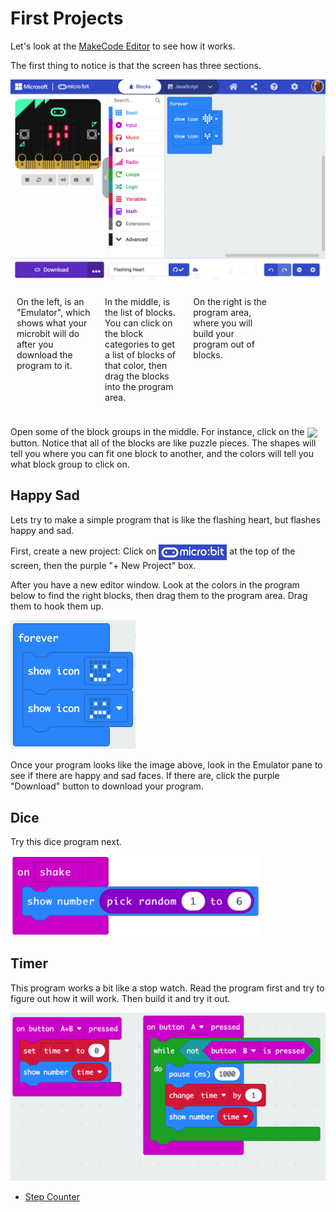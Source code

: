 # First Projects

Let's look at the [MakeCode Editor](https://makecode.microbit.org) to see how it works. 

The first thing to notice is that the screen has three sections. 

<img src="./mb_editor.png" width="600px" >

<div style="clear: both;"></div>

<div style="float: left; width: 28%; box-sizing: border-box; padding: 10px;">
    <p>On the left, is an "Emulator", which shows what your microbit will do
    after you download the program to it.</p>
</div>
<div style="float: left; width: 28%; box-sizing: border-box; padding: 10px;">
    <p>In the middle, is the list of blocks. You can click on the block
    categories to get a list of blocks of that color, then drag the blocks
    into the program area.</p>
</div>
<div style="float: left; width: 28%; box-sizing: border-box; padding: 10px;">
    <p>On the right is the program area, where you will build your program out of blocks.</p>
</div>
<div style="clear: both;"></div>


Open some of the block groups in the middle. For instance, click on the <img
style="vertical-align:middle" src="/HourofMicrobit/assets/input.png"
height="25px" > button. Notice that all of the blocks are like puzzle pieces.
The shapes will tell you where you can fit one block to another, and the
colors will tell you what block group to click on. 


## Happy Sad

Lets try to make a simple program that is like the flashing heart, but
flashes happy and sad. 

First, create a new project: Click on <img style="vertical-align:middle"
src="./microbit.png" height="25px" > at the top of the
screen, then the  purple "+ New Project" box. 

After you have a new editor window. Look at the colors in the program below to find the right blocks, then drag them to the program area. Drag them to hook them up. 

<img src="./happy_sad.png" width="200px" >

Once your program looks like the image above, look in the Emulator pane to see if there are happy and sad faces. If there are, click the purple "Download" button to download your program. 


## Dice

Try this dice program next. 

<img src="./dice.png" width="400px" >


## Timer

This program works a bit like a stop watch. Read the program first and try
to figure out how it will work. Then build it and try it out. 

<img src="./timer.png" width="600px" >


* [Step Counter](https://microbit.org/projects/make-it-code-it/step-counter/)

